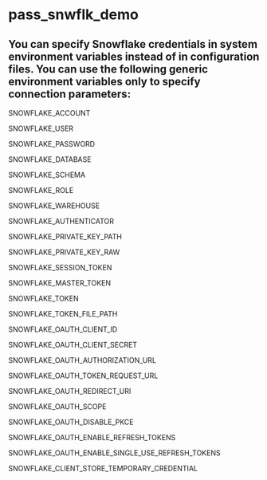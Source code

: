 # pass_snwflk_demo

## You can specify Snowflake credentials in system environment variables instead of in configuration files. You can use the following generic environment variables only to specify connection parameters:

SNOWFLAKE_ACCOUNT

SNOWFLAKE_USER

SNOWFLAKE_PASSWORD

SNOWFLAKE_DATABASE

SNOWFLAKE_SCHEMA

SNOWFLAKE_ROLE

SNOWFLAKE_WAREHOUSE

SNOWFLAKE_AUTHENTICATOR

SNOWFLAKE_PRIVATE_KEY_PATH

SNOWFLAKE_PRIVATE_KEY_RAW

SNOWFLAKE_SESSION_TOKEN

SNOWFLAKE_MASTER_TOKEN

SNOWFLAKE_TOKEN

SNOWFLAKE_TOKEN_FILE_PATH

SNOWFLAKE_OAUTH_CLIENT_ID

SNOWFLAKE_OAUTH_CLIENT_SECRET

SNOWFLAKE_OAUTH_AUTHORIZATION_URL

SNOWFLAKE_OAUTH_TOKEN_REQUEST_URL

SNOWFLAKE_OAUTH_REDIRECT_URI

SNOWFLAKE_OAUTH_SCOPE

SNOWFLAKE_OAUTH_DISABLE_PKCE

SNOWFLAKE_OAUTH_ENABLE_REFRESH_TOKENS

SNOWFLAKE_OAUTH_ENABLE_SINGLE_USE_REFRESH_TOKENS

SNOWFLAKE_CLIENT_STORE_TEMPORARY_CREDENTIAL